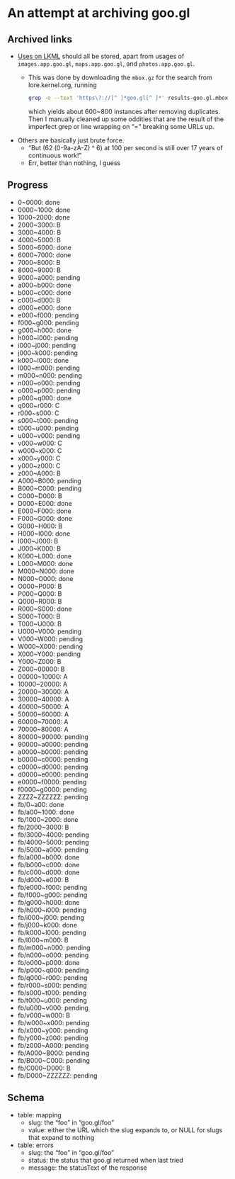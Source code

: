 # An attempt at archiving goo.gl

## Archived links

- [Uses on LKML](https://lore.kernel.org/all/?q=goo.gl%2F) should all be stored, apart from usages of `images.app.goo.gl`, `maps.app.goo.gl`, and `photos.app.goo.gl`.
  - This was done by downloading the `mbox.gz` for the search from lore.kernel.org, running
  
    ```sh
    grep -o --text 'https\?://[^ ]*goo.gl[^ ]*' results-goo.gl.mbox > instances
    ```
    
    which yields about 600~800 instances after removing duplicates. Then I manually cleaned up some oddities that are the result of the imperfect grep or line wrapping on “=” breaking some URLs up.
- Others are basically just brute force.
  - “But (62 (0-9a-zA-Z) ^ 6) at 100 per second is still over 17 years of continuous work!”
  - Err, better than nothing, I guess

## Progress

- 0~0000: done
- 0000~1000: done
- 1000~2000: done
- 2000~3000: B
- 3000~4000: B
- 4000~5000: B
- 5000~6000: done
- 6000~7000: done
- 7000~8000: B
- 8000~9000: B
- 9000~a000: pending
- a000~b000: done
- b000~c000: done
- c000~d000: B
- d000~e000: done
- e000~f000: pending
- f000~g000: pending
- g000~h000: done
- h000~i000: pending
- i000~j000: pending
- j000~k000: pending
- k000~l000: done
- l000~m000: pending
- m000~n000: pending
- n000~o000: pending
- o000~p000: pending
- p000~q000: done
- q000~r000: C
- r000~s000: C
- s000~t000: pending
- t000~u000: pending
- u000~v000: pending
- v000~w000: C
- w000~x000: C
- x000~y000: C
- y000~z000: C
- z000~A000: B
- A000~B000: pending
- B000~C000: pending
- C000~D000: B
- D000~E000: done
- E000~F000: done
- F000~G000: done
- G000~H000: B
- H000~I000: done
- I000~J000: B
- J000~K000: B
- K000~L000: done
- L000~M000: done
- M000~N000: done
- N000~O000: done
- O000~P000: B
- P000~Q000: B
- Q000~R000: B
- R000~S000: done
- S000~T000: B
- T000~U000: B
- U000~V000: pending
- V000~W000: pending
- W000~X000: pending
- X000~Y000: pending
- Y000~Z000: B
- Z000~00000: B
- 00000~10000: A
- 10000~20000: A
- 20000~30000: A
- 30000~40000: A
- 40000~50000: A
- 50000~60000: A
- 60000~70000: A
- 70000~80000: A
- 80000~90000: pending
- 90000~a0000: pending
- a0000~b0000: pending
- b0000~c0000: pending
- c0000~d0000: pending
- d0000~e0000: pending
- e0000~f0000: pending
- f0000~g0000: pending
- ZZZZ~ZZZZZZ: pending
- fb/0~a00: done
- fb/a00~1000: done
- fb/1000~2000: done
- fb/2000~3000: B
- fb/3000~4000: pending
- fb/4000~5000: pending
- fb/5000~a000: pending
- fb/a000~b000: done
- fb/b000~c000: done
- fb/c000~d000: done
- fb/d000~e000: B
- fb/e000~f000: pending
- fb/f000~g000: pending
- fb/g000~h000: done
- fb/h000~i000: pending
- fb/i000~j000: pending
- fb/j000~k000: done
- fb/k000~l000: pending
- fb/l000~m000: B
- fb/m000~n000: pending
- fb/n000~o000: pending
- fb/o000~p000: done
- fb/p000~q000: pending
- fb/q000~r000: pending
- fb/r000~s000: pending
- fb/s000~t000: pending
- fb/t000~u000: pending
- fb/u000~v000: pending
- fb/v000~w000: B
- fb/w000~x000: pending
- fb/x000~y000: pending
- fb/y000~z000: pending
- fb/z000~A000: pending
- fb/A000~B000: pending
- fb/B000~C000: pending
- fb/C000~D000: B
- fb/D000~ZZZZZZ: pending

## Schema

- table: mapping
  - slug: the “foo” in “goo.gl/foo”
  - value: either the URL which the slug expands to, or NULL for slugs that expand to nothing
- table: errors
  - slug: the “foo” in “goo.gl/foo”
  - status: the status that goo.gl returned when last tried
  - message: the statusText of the response
